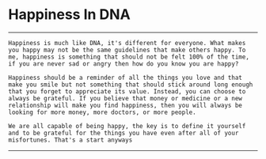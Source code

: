 # Happiness In DNA

---

	Happiness is much like DNA, it's different for everyone. What makes you happy may not be the same guidelines that make others happy. To me, happiness is something that should not be felt 100% of the time, if you are never sad or angry then how do you know you are happy? 
	
	Happiness should be a reminder of all the things you love and that make you smile but not something that should stick around long enough that you forget to appreciate its value. Instead, you can choose to always be grateful. If you believe that money or medicine or a new relationship will make you find happiness, then you will always be looking for more money, more doctors, or more people. 
	
	We are all capable of being happy, the key is to define it yourself and to be grateful for the things you have even after all of your misfortunes. That's a start anyways

---